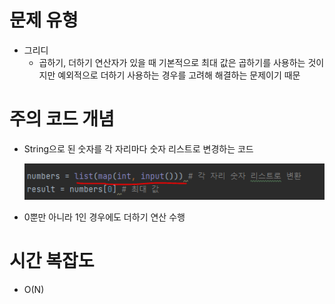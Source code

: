 # 문제 유형
- 그리디
  - 곱하기, 더하기 연산자가 있을 때 기본적으로 최대 값은 곱하기를 사용하는 것이지만 예외적으로 더하기 사용하는 경우를 고려해 해결하는 문제이기 때문

# 주의 코드 개념
- String으로 된 숫자를 각 자리마다 숫자 리스트로 변경하는 코드

  ![img_2.png](캡처이미지/img_2.png)

- 0뿐만 아니라 1인 경우에도 더하기 연산 수행 

# 시간 복잡도
- O(N)